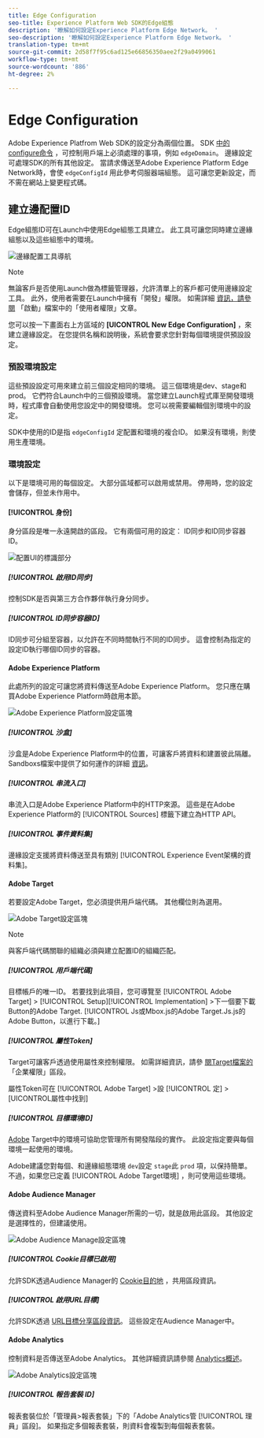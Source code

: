 ```yaml
---
title: Edge Configuration
seo-title: Experience Platform Web SDK的Edge組態
description: '瞭解如何設定Experience Platform Edge Network。 '
seo-description: '瞭解如何設定Experience Platform Edge Network。 '
translation-type: tm+mt
source-git-commit: 2d58f7f95c6ad125e66856350aee2f29a0499061
workflow-type: tm+mt
source-wordcount: '886'
ht-degree: 2%

---
```



# Edge Configuration

Adobe Experience Platfrom Web SDK的設定分為兩個位置。 SDK [中的configure命令](configuring-the-sdk.md) ，可控制用戶端上必須處理的事項，例如 `edgeDomain`。 邊緣設定可處理SDK的所有其他設定。 當請求傳送至Adobe Experience Platform Edge Network時，會使 `edgeConfigId` 用此參考伺服器端組態。 這可讓您更新設定，而不需在網站上變更程式碼。

## 建立邊配置ID

Edge組態ID可在Launch中使用Edge組態工具建立。 此工具可讓您同時建立邊緣組態以及這些組態中的環境。

![邊緣配置工具導航](../../assets/edge_configuration_nav.png)

>[!NOTE]
>
>無論客戶是否使用Launch做為標籤管理器，允許清單上的客戶都可使用邊緣設定工具。 此外，使用者需要在Launch中擁有「開發」權限。 如需詳細 [資訊，請參閱](https://docs.adobe.com/content/help/zh-Hant/launch/using/reference/admin/user-permissions.html) 「啟動」檔案中的「使用者權限」文章。

您可以按一下畫面右上方區域的 **[UICONTROL New Edge Configuration]** ，來建立邊緣設定。 在您提供名稱和說明後，系統會要求您針對每個環境提供預設設定。

### 預設環境設定

這些預設設定可用來建立前三個設定相同的環境。 這三個環境是dev、stage和prod。 它們符合Launch中的三個預設環境。 當您建立Launch程式庫至開發環境時，程式庫會自動使用您設定中的開發環境。 您可以視需要編輯個別環境中的設定。

SDK中使用的ID是指 `edgeConfigId` 定配置和環境的複合ID。 如果沒有環境，則使用生產環境。

### 環境設定

以下是環境可用的每個設定。 大部分區域都可以啟用或禁用。 停用時，您的設定會儲存，但並未作用中。

#### [!UICONTROL 身份]

身分區段是唯一永遠開啟的區段。 它有兩個可用的設定： ID同步和ID同步容器ID。

![配置UI的標識部分](../../assets/edge_configuration_identity.png)

##### [!UICONTROL 啟用ID同步]

控制SDK是否與第三方合作夥伴執行身分同步。

##### [!UICONTROL ID同步容器ID]

ID同步可分組至容器，以允許在不同時間執行不同的ID同步。 這會控制為指定的設定ID執行哪個ID同步的容器。

#### Adobe Experience Platform

此處所列的設定可讓您將資料傳送至Adobe Experience Platform。 您只應在購買Adobe Experience Platform時啟用本節。

![Adobe Experience Platform設定區塊](../../assets/edge_configuration_aep.png)

##### [!UICONTROL 沙盒]

沙盒是Adobe Experience Platform中的位置，可讓客戶將資料和建置彼此隔離。 Sandboxs檔案中提供了如何運作的詳細 [資訊](../../sandboxes/home.md)。

##### [!UICONTROL 串流入口]

串流入口是Adobe Experience Platform中的HTTP來源。 這些是在Adobe Experience Platform的 [!UICONTROL Sources] 標籤下建立為HTTP API。

##### [!UICONTROL 事件資料集]

邊緣設定支援將資料傳送至具有類別 [!UICONTROL Experience Event架構的資料集]。

#### Adobe Target

若要設定Adobe Target，您必須提供用戶端代碼。 其他欄位則為選用。

![Adobe Target設定區塊](../../assets/edge_configuration_target.png)

>[!NOTE]
>
>與客戶端代碼關聯的組織必須與建立配置ID的組織匹配。

##### [!UICONTROL 用戶端代碼]

目標帳戶的唯一ID。 若要找到此項目，您可導覽至 [!UICONTROL Adobe Target] > [!UICONTROL Setup][!UICONTROL Implementation] >下一個要下載Button的Adobe Target. [!UICONTROL Js或Mbox.js的Adobe Target.Js.js的Adobe Button，以進行下載。]

##### [!UICONTROL 屬性Token]

Target可讓客戶透過使用屬性來控制權限。 如需詳細資訊，請參 [閱Target檔案的](https://docs.adobe.com/content/help/en/target/using/administer/manage-users/enterprise/properties-overview.html) 「企業權限」區段。

屬性Token可在 [!UICONTROL Adobe Target] >設 [!UICONTROL 定] > [UICONTROL屬性中找到]

##### [!UICONTROL 目標環境ID]

[Adobe](https://docs.adobe.com/content/help/en/target/using/administer/hosts.html) Target中的環境可協助您管理所有開發階段的實作。 此設定指定要與每個環境一起使用的環境。

Adobe建議您對每個、和邊緣組態環境 `dev`設定 `stage`此 `prod` 項，以保持簡單。 不過，如果您已定義 [!UICONTROL Adobe Target環境] ，則可使用這些環境。

#### Adobe Audience Manager

傳送資料至Adobe Audience Manager所需的一切，就是啟用此區段。 其他設定是選擇性的，但建議使用。

![Adobe Audience Manage設定區塊](../../assets/edge_configuration_aam.png)

##### [!UICONTROL Cookie目標已啟用]

允許SDK透過Audience Manager的 [Cookie目的地](https://docs.adobe.com/content/help/en/audience-manager/user-guide/features/destinations/custom-destinations/create-cookie-destination.html) ，共用區段資訊。

##### [!UICONTROL 啟用URL目標]

允許SDK透過 [URL目標分享區段資訊](https://docs.adobe.com/content/help/en/audience-manager/user-guide/features/destinations/custom-destinations/create-url-destination.html)。 這些設定在Audience Manager中。

#### Adobe Analytics

控制資料是否傳送至Adobe Analytics。 其他詳細資訊請參閱 [Analytics概述](../solution-specific/analytics/analytics-overview.md)。

![Adobe Analytics設定區塊](../../assets/edge_configuration_aa.png)

##### [!UICONTROL 報告套裝 ID]

報表套裝位於「管理員>報表套裝」下的「Adobe Analytics管 [!UICONTROL 理員」區段]。 如果指定多個報表套裝，則資料會複製到每個報表套裝。
